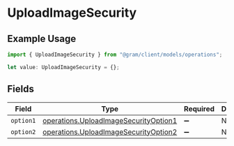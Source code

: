 # UploadImageSecurity

## Example Usage

```typescript
import { UploadImageSecurity } from "@gram/client/models/operations";

let value: UploadImageSecurity = {};
```

## Fields

| Field                                                                                          | Type                                                                                           | Required                                                                                       | Description                                                                                    |
| ---------------------------------------------------------------------------------------------- | ---------------------------------------------------------------------------------------------- | ---------------------------------------------------------------------------------------------- | ---------------------------------------------------------------------------------------------- |
| `option1`                                                                                      | [operations.UploadImageSecurityOption1](../../models/operations/uploadimagesecurityoption1.md) | :heavy_minus_sign:                                                                             | N/A                                                                                            |
| `option2`                                                                                      | [operations.UploadImageSecurityOption2](../../models/operations/uploadimagesecurityoption2.md) | :heavy_minus_sign:                                                                             | N/A                                                                                            |